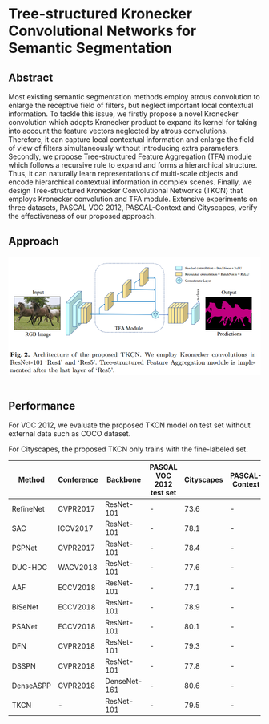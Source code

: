 # Tree-structured Kronecker Convolutional Networks for Semantic Segmentation


## Abstract
Most existing semantic segmentation methods employ atrous convolution to enlarge the receptive field of filters, but neglect important
local contextual information. To tackle this issue, we firstly propose a novel Kronecker convolution which adopts Kronecker product to expand its kernel for taking into account the feature vectors neglected by atrous convolutions. Therefore, it can capture local contextual information and enlarge the field of view of filters simultaneously without introducing extra parameters. Secondly, we propose Tree-structured Feature Aggregation (TFA) module which follows a recursive rule to expand and forms a hierarchical structure. Thus, it can naturally learn representations of multi-scale objects and encode hierarchical contextual information in complex scenes. Finally, we design Tree-structured Kronecker Convolutional Networks (TKCN) that employs Kronecker convolution and TFA module. Extensive experiments on three datasets, PASCAL VOC 2012, PASCAL-Context and Cityscapes, verify the effectiveness of our proposed approach.

## Approach


<div align="left">
  <img src="img/ArchOfNetwork.png" width="700"><br><br>
</div>

## Performance
For VOC 2012, we evaluate the proposed TKCN model on test set without external data such as COCO dataset. 

For Cityscapes, the proposed TKCN only trains with the fine-labeled set.

Method | Conference | Backbone | PASCAL VOC 2012 </br> test set  |Cityscapes | PASCAL-Context
---- | --- | --- | --- | --- | --- 
RefineNet |  CVPR2017  | ResNet-101  |-  | 73.6 |- 
SAC  |  ICCV2017  | ResNet-101  |-  | 78.1  |-
PSPNet |  CVPR2017  | ResNet-101  |-  |78.4 |-
DUC-HDC | WACV2018 | ResNet-101 |- |77.6 | -
AAF |   ECCV2018  | ResNet-101  | - |77.1 |-
BiSeNet |   ECCV2018  | ResNet-101  |-  |78.9|- 
PSANet |  ECCV2018  | ResNet-101  |-  |80.1| -
DFN  |  CVPR2018  | ResNet-101  |-  |79.3 |-
DSSPN | CVPR2018  | ResNet-101  |- |77.8 |-
DenseASPP  |  CVPR2018  | DenseNet-161  |- | 80.6|-
TKCN       | -|  ResNet-101 | - | 79.5 |-

